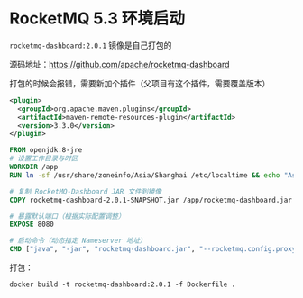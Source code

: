 # RocketMQ 5.3 环境启动

`rocketmq-dashboard:2.0.1` 镜像是自己打包的

源码地址：<https://github.com/apache/rocketmq-dashboard>

打包的时候会报错，需要新加个插件（父项目有这个插件，需要覆盖版本）

```xml
<plugin>
  <groupId>org.apache.maven.plugins</groupId>
  <artifactId>maven-remote-resources-plugin</artifactId>
  <version>3.3.0</version>
</plugin>
```

```dockerfile
FROM openjdk:8-jre
# 设置工作目录与时区
WORKDIR /app
RUN ln -sf /usr/share/zoneinfo/Asia/Shanghai /etc/localtime && echo "Asia/Shanghai" > /etc/timezone

# 复制 RocketMQ-Dashboard JAR 文件到镜像
COPY rocketmq-dashboard-2.0.1-SNAPSHOT.jar /app/rocketmq-dashboard.jar

# 暴露默认端口（根据实际配置调整）
EXPOSE 8080

# 启动命令（动态指定 Nameserver 地址）
CMD ["java", "-jar", "rocketmq-dashboard.jar", "--rocketmq.config.proxyAddr=${PROXY_ADDR}"]
```

打包：

```shell
docker build -t rocketmq-dashboard:2.0.1 -f Dockerfile .
```
